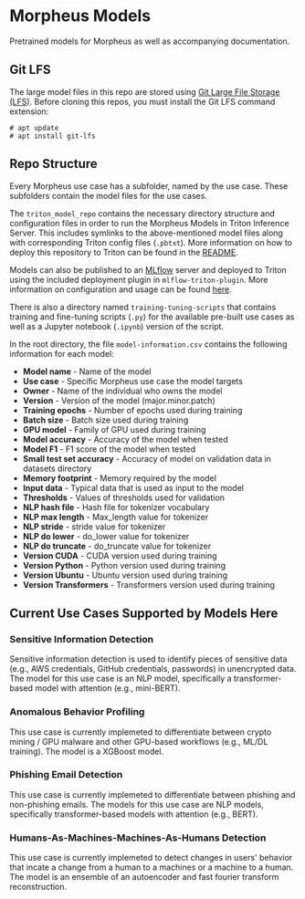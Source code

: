 # Morpheus Models

Pretrained models for Morpheus as well as accompanying documentation.

## Git LFS

The large model files in this repo are stored using [Git Large File Storage (LFS)](https://git-lfs.github.com/). Before cloning this repos, you must install the Git LFS command extension:
```
# apt update
# apt install git-lfs
```

## Repo Structure
Every Morpheus use case has a subfolder, named by the use case. These subfolders contain the model files for the use cases.  

The `triton_model_repo` contains the necessary directory structure and configuration files in order to run the Morpheus Models in Triton Inference Server. This includes symlinks to the above-mentioned model files along with corresponding Triton config files (`.pbtxt`). More information on how to deploy this repository to Triton can be found in the [README](./triton-model-repo/README.md).

Models can also be published to an [MLflow](https://mlflow.org/) server and deployed to Triton using the included deployment plugin in `mlflow-triton-plugin`. More information on configuration and usage can be found [here](./mlflow-triton-plugin/README.md).

There is also a directory named `training-tuning-scripts` that contains training and fine-tuning scripts (`.py`) for the available pre-built use cases as well as a Jupyter notebook (`.ipynb`) version of the script.

In the root directory, the file `model-information.csv` contains the following information for each model:

 - **Model name** - Name of the model
 - **Use case** - Specific Morpheus use case the model targets
 - **Owner** - Name of the individual who owns the model
 - **Version** - Version of the model (major.minor.patch)
 - **Training epochs** - Number of epochs used during training
 - **Batch size** - Batch size used during training
 - **GPU model** - Family of GPU used during training
 - **Model accuracy** - Accuracy of the model when tested
 - **Model F1** - F1 score of the model when tested
 - **Small test set accuracy** - Accuracy of model on validation data in datasets directory
 - **Memory footprint** - Memory required by the model
 - **Input data** - Typical data that is used as input to the model
 - **Thresholds** - Values of thresholds used for validation
 - **NLP hash file** - Hash file for tokenizer vocabulary
 - **NLP max length** - Max_length value for tokenizer
 - **NLP stride** - stride value for tokenizer
 - **NLP do lower** - do_lower value for tokenizer
 - **NLP do truncate** - do_truncate value for tokenizer
 - **Version CUDA** - CUDA version used during training
 - **Version Python** - Python version used during training
 - **Version Ubuntu** - Ubuntu version used during training
 - **Version Transformers** - Transformers version used during training

## Current Use Cases Supported by Models Here
### Sensitive Information Detection
Sensitive information detection is used to identify pieces of sensitive data (e.g., AWS credentials, GitHub credentials, passwords) in unencrypted data. The model for this use case is an NLP model, specifically a transformer-based model with attention (e.g., mini-BERT).

### Anomalous Behavior Profiling
This use case is currently implemeted to differentiate between crypto mining / GPU malware and other GPU-based workflows (e.g., ML/DL training). The model is a XGBoost model.

### Phishing Email Detection
This use case is currently implemeted to differentiate between phishing and non-phishing emails. The models for this use case are NLP models, specifically transformer-based models with attention (e.g., BERT).

### Humans-As-Machines-Machines-As-Humans Detection
This use case is currently implemeted to detect changes in users' behavior that incate a change from a human to a machines or a machine to a human. The model is an ensemble of an autoencoder and fast fourier transform reconstruction.


